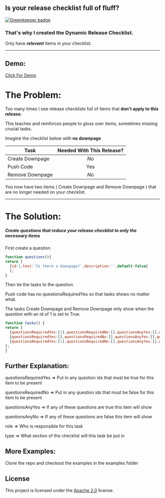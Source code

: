 ## Is your release checklist full of fluff?

[![Greenkeeper badge](https://badges.greenkeeper.io/clickthisnick/dynamic-release-checklist.svg)](https://greenkeeper.io/)

### That's why I created the Dynamic Release Checklist.

Only have **_relevant_** items in your checklist.

------

## Demo:

<a href="https://www.clickthisnick/dynamic-release-checklist/dist/examples/jira-release-checklist/checklist.html" target="_blank"> Click For Demo</a>

# The Problem:

Too many times I see release checklists full of items that **don't apply to this release.**

This teaches and reinforces people to gloss over items, sometimes missing crucial tasks.

Imagine the checklist below with **no downpage**

| Task                   | Needed With This Release?  |
| -------------| :-----:|
| Create Downpage     | *No* |
| Push Code      |    Yes |
| Remove Downpage |     *No* |

You now have two items ( Create Downpage and Remove Downpage ) that are no longer needed on your checklist.

-----

# The Solution:

##### Create questions that reduce your release checklist to only the _necessary_ items

First create a question

```javascript
function questions(){
return [
  {id:1,text:'Is there a downpage?',description:'',default:false}
  ];
}
```

Then tie the tasks to the question.

Push code has no questionsRequiredYes so that tasks shows no matter what.

The tasks Create Downpage and Remove Downpage only show when the question with an id of 1 is set to True.

```javascript
function tasks() {
return [
  {questionsRequiredYes:[1],questionsRequiredNo:[],questionsAnyYes:[],questionsAnyNo:[],role:'Developer',type:'Release',task:'Create Downpage'},
  {questionsRequiredYes:[],questionsRequiredNo:[],questionsAnyYes:[],questionsAnyNo:[],role:'Developer',type:'Release',task:'Push Code'},
  {questionsRequiredYes:[1],questionsRequiredNo:[],questionsAnyYes:[],questionsAnyNo:[],role:'Developer',type:'Release',task:'Remove Downpage'}
];
}
```

## Further Explanation:
questionsRequiredYes => Put in any question ids that must be true for this item to be present

questionsRequiredNo => Put in any question ids that must be false for this item to be present

questionsAnyYes => If any of these questions are true this item will show

questionsAnyNo => If any of these questions are false this item will show

role => Who is responsible for this task

type => What section of the checklist will this task be put in

## More Examples:

Clone the repo and checkout the examples in the examples folder

## License

This project is licensed under the [Apache 2.0](LICENSE) license.
